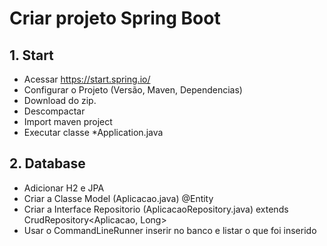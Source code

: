 # Criar projeto Spring Boot

## 1. Start

- Acessar https://start.spring.io/
- Configurar o Projeto (Versão, Maven, Dependencias)
- Download do zip.
- Descompactar
- Import maven project
- Executar classe *Application.java

## 2. Database

- Adicionar H2 e JPA
- Criar a Classe Model (Aplicacao.java) @Entity
- Criar a Interface Repositorio (AplicacaoRepository.java) extends CrudRepository<Aplicacao, Long>
- Usar o CommandLineRunner inserir no banco e listar o que foi inserido